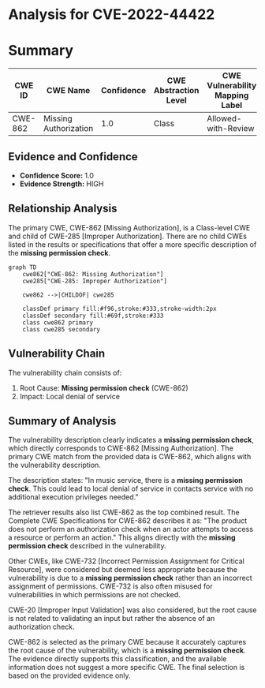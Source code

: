 # Analysis for CVE-2022-44422

# Summary
| CWE ID | CWE Name | Confidence | CWE Abstraction Level | CWE Vulnerability Mapping Label | CWE-Vulnerability Mapping Notes |
|---|---|---|---|---|---|
| CWE-862 | Missing Authorization | 1.0 | Class | Allowed-with-Review | Primary CWE |

## Evidence and Confidence

*   **Confidence Score:** 1.0
*   **Evidence Strength:** HIGH

## Relationship Analysis
The primary CWE, CWE-862 [Missing Authorization], is a Class-level CWE and child of CWE-285 [Improper Authorization]. There are no child CWEs listed in the results or specifications that offer a more specific description of the **missing permission check**.

```mermaid
graph TD
    cwe862["CWE-862: Missing Authorization"]
    cwe285["CWE-285: Improper Authorization"]
    
    cwe862 -->|CHILDOF| cwe285
    
    classDef primary fill:#f96,stroke:#333,stroke-width:2px
    classDef secondary fill:#69f,stroke:#333
    class cwe862 primary
    class cwe285 secondary
```

## Vulnerability Chain
The vulnerability chain consists of:
  1.  Root Cause: **Missing permission check** (CWE-862)
  2.  Impact: Local denial of service

## Summary of Analysis
The vulnerability description clearly indicates a **missing permission check**, which directly corresponds to CWE-862 [Missing Authorization]. The primary CWE match from the provided data is CWE-862, which aligns with the vulnerability description.

The description states: "In music service, there is a **missing permission check**. This could lead to local denial of service in contacts service with no additional execution privileges needed."

The retriever results also list CWE-862 as the top combined result. The Complete CWE Specifications for CWE-862 describes it as: "The product does not perform an authorization check when an actor attempts to access a resource or perform an action." This aligns directly with the **missing permission check** described in the vulnerability.

Other CWEs, like CWE-732 [Incorrect Permission Assignment for Critical Resource], were considered but deemed less appropriate because the vulnerability is due to a **missing permission check** rather than an incorrect assignment of permissions. CWE-732 is also often misused for vulnerabilities in which permissions are not checked.

CWE-20 [Improper Input Validation] was also considered, but the root cause is not related to validating an input but rather the absence of an authorization check.

CWE-862 is selected as the primary CWE because it accurately captures the root cause of the vulnerability, which is a **missing permission check**. The evidence directly supports this classification, and the available information does not suggest a more specific CWE. The final selection is based on the provided evidence only.